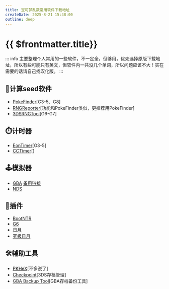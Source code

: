 ```yaml
---
title: 宝可梦乱数常用软件下载地址
createDate: 2025-8-21 15:48:00
outline: deep
---
```


# {{ $frontmatter.title}}

::: info
主要整理个人常用的一些软件，不一定全，但够用，优先选择原版下载地址，所以有些可能只有英文，但软件内一共没几个单词，所以问题应该不大！实在需要的话请自己找汉化版。
:::

## 🌱计算seed软件

- [PokeFinder](https://github.com/Admiral-Fish/PokeFinder/releases)[G3-5、G8]
- [RNGReporter](https://github.com/Admiral-Fish/RNGReporter/releases)[功能和PokeFinder类似，更推荐用PokeFinder]
- [3DSRNGTool](https://github.com/wwwwwwzx/3DSRNGTool/releases)[G6-G7]

## ⏱️计时器

- [EonTimer](https://github.com/DasAmpharos/EonTimer/releases)[G3-5]
- [CCTimer](https://blog.bzl-web.com/entry/2090/11/11/000000#CCTimer)[]

## 🕹️模拟器

- [GBA](https://tasvideos.org/EmulatorResources/VBA) [备用链接](https://github.com/TASEmulators/vba-rerecording/releases)
- [NDS](https://github.com/TASEmulators/desmume/releases)

## 🔌插件

- [BootNTR](https://github.com/Nanquitas/BootNTR/releases)
- [G6](https://gbatemp.net/threads/pokecalcntr-for-gen-6-the-rng-tool-suite-for-the-3ds.473221/)
- [日月](https://gbatemp.net/threads/wip-pokecalcntr-iv-and-nature-overlay-plugin-for-sun-and-moon.460524/)
- [究极日月](https://gbatemp.net/threads/pcalc-usum-the-rng-plugin-for-ultra-sun-and-ultra-moon.489643/)

## 🛠️辅助工具

- [PKHeX](https://projectpokemon.org/home/files/file/1-pkhex/)[不多说了]
- [Checkpoint](https://github.com/BernardoGiordano/Checkpoint/releases)[3DS存档管理]
- [GBA Backup Tool](https://tieba.baidu.com/p/8095409085)[GBA存档备份工具]
